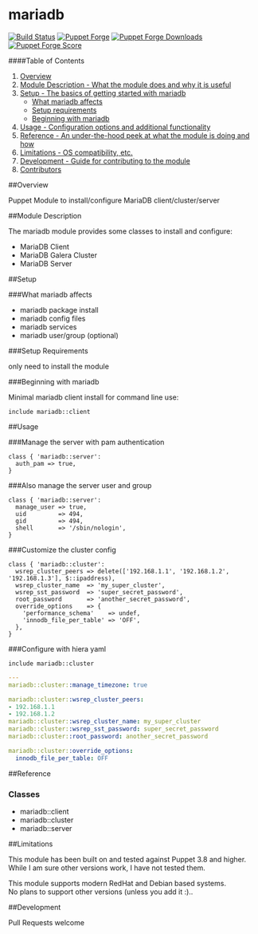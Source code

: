 mariadb
=============

[![Build Status](https://travis-ci.org/edestecd/puppet-mariadb.svg)](https://travis-ci.org/edestecd/puppet-mariadb)
[![Puppet Forge](https://img.shields.io/puppetforge/v/edestecd/mariadb.svg)](https://forge.puppetlabs.com/edestecd/mariadb)
[![Puppet Forge Downloads](https://img.shields.io/puppetforge/dt/edestecd/mariadb.svg)](https://forge.puppetlabs.com/edestecd/mariadb)
[![Puppet Forge Score](https://img.shields.io/puppetforge/f/edestecd/mariadb.svg)](https://forge.puppetlabs.com/edestecd/mariadb/scores)

####Table of Contents

1. [Overview](#overview)
2. [Module Description - What the module does and why it is useful](#module-description)
3. [Setup - The basics of getting started with mariadb](#setup)
    * [What mariadb affects](#what-mariadb-affects)
    * [Setup requirements](#setup-requirements)
    * [Beginning with mariadb](#beginning-with-mariadb)
4. [Usage - Configuration options and additional functionality](#usage)
5. [Reference - An under-the-hood peek at what the module is doing and how](#reference)
5. [Limitations - OS compatibility, etc.](#limitations)
6. [Development - Guide for contributing to the module](#development)
7. [Contributors](#contributors)

##Overview

Puppet Module to install/configure MariaDB client/cluster/server

##Module Description

The mariadb module provides some classes to install and configure:
* MariaDB Client
* MariaDB Galera Cluster
* MariaDB Server

##Setup

###What mariadb affects

* mariadb package install
* mariadb config files
* mariadb services
* mariadb user/group (optional)

###Setup Requirements

only need to install the module

###Beginning with mariadb

Minimal mariadb client install for command line use:

```puppet
include mariadb::client
```

##Usage

###Manage the server with pam authentication

```puppet
class { 'mariadb::server':
  auth_pam => true,
}
```

###Also manage the server user and group

```puppet
class { 'mariadb::server':
  manage_user => true,
  uid         => 494,
  gid         => 494,
  shell       => '/sbin/nologin',
}
```

###Customize the cluster config

```puppet
class { 'mariadb::cluster':
  wsrep_cluster_peers => delete(['192.168.1.1', '192.168.1.2', '192.168.1.3'], $::ipaddress),
  wsrep_cluster_name  => 'my_super_cluster',
  wsrep_sst_password  => 'super_secret_password',
  root_password       => 'another_secret_password',
  override_options    => {
    'performance_schema'    => undef,
    'innodb_file_per_table' => 'OFF',
  },
}
```

###Configure with hiera yaml

```puppet
include mariadb::cluster
```
```yaml
---
mariadb::cluster::manage_timezone: true

mariadb::cluster::wsrep_cluster_peers:
- 192.168.1.1
- 192.168.1.2
mariadb::cluster::wsrep_cluster_name: my_super_cluster
mariadb::cluster::wsrep_sst_password: super_secret_password
mariadb::cluster::root_password: another_secret_password

mariadb::cluster::override_options:
  innodb_file_per_table: OFF
```

##Reference

### Classes

* mariadb::client
* mariadb::cluster
* mariadb::server

##Limitations

This module has been built on and tested against Puppet 3.8 and higher.  
While I am sure other versions work, I have not tested them.

This module supports modern RedHat and Debian based systems.  
No plans to support other versions (unless you add it :)..

##Development

Pull Requests welcome
